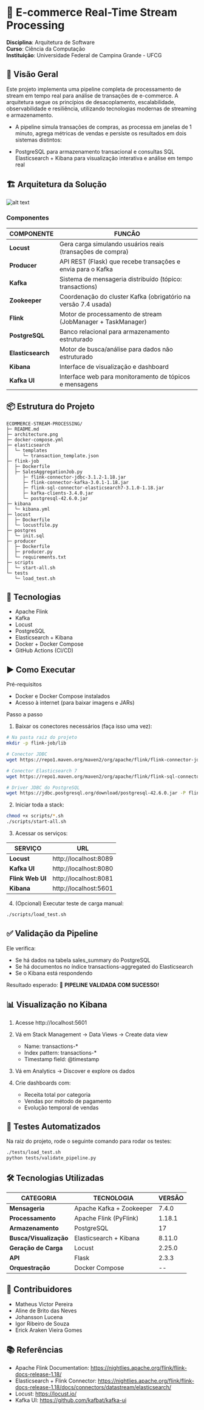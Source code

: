 # 🛒 E-commerce Real-Time Stream Processing

**Disciplina**: Arquitetura de Software \
**Curso**: Ciência da Computação \
**Instituição**: Universidade Federal de Campina Grande - UFCG

## 📌 Visão Geral
Este projeto implementa uma pipeline completa de processamento de stream em tempo real para análise de transações de e-commerce. A arquitetura segue os princípios de desacoplamento, escalabilidade, observabilidade e resiliência, utilizando tecnologias modernas de streaming e armazenamento.

- A pipeline simula transações de compras, as processa em janelas de 1 minuto, agrega métricas de vendas e persiste os resultados em dois sistemas distintos:

- PostgreSQL para armazenamento transacional e consultas SQL
Elasticsearch + Kibana para visualização interativa e análise em tempo real

## 🏗️ Arquitetura da Solução
![alt text](architecture.png)

### Componentes

|  COMPONENTE         |                         FUNCÂO                                 |
|---------------------|----------------------------------------------------------------|
| **Locust**          | Gera carga simulando usuários reais (transações de compra)     |
| **Producer**        | API REST (Flask) que recebe transações e envia para o Kafka    |
| **Kafka**           | Sistema de mensageria distribuído (tópico: transactions)       |
| **Zookeeper**       | Coordenação do cluster Kafka (obrigatório na versão 7.4 usada) |
| **Flink**           | Motor de processamento de stream (JobManager + TaskManager)    |
| **PostgreSQL**      | Banco relacional para armazenamento estruturado                |
| **Elasticsearch**   | Motor de busca/análise para dados não estruturado              |
| **Kibana**          | Interface de visualização e dashboard                          |
| **Kafka UI**        | Interface web para monitoramento de tópicos e mensagens        |


## 📦 Estrutura do Projeto
```
ECOMMERCE-STREAM-PROCESSING/
├─ README.md
├─ architecture.png
├─ docker-compose.yml
├─ elasticsearch
│  └─ templates
│     └─ transaction_template.json
├─ flink-job
│  ├─ Dockerfile
│  ├─ SalesAggregationJob.py
│     ├─ flink-connector-jdbc-3.1.2-1.18.jar
│     ├─ flink-connector-kafka-3.0.1-1.18.jar
│     ├─ flink-sql-connector-elasticsearch7-3.1.0-1.18.jar
│     ├─ kafka-clients-3.4.0.jar
│     └─ postgresql-42.6.0.jar
├─ kibana
│  └─ kibana.yml
├─ locust
│  ├─ Dockerfile
│  └─ locustfile.py
├─ postgres
│  └─ init.sql
├─ producer
│  ├─ Dockerfile
│  ├─ producer.py
│  └─ requirements.txt
├─ scripts
│  └─ start-all.sh
└─ tests
   └─ load_test.sh
```


## 🚀 Tecnologias

- Apache Flink
- Kafka
- Locust
- PostgreSQL
- Elasticsearch + Kibana
- Docker + Docker Compose
- GitHub Actions (CI/CD)

## ▶️ Como Executar
Pré-requisitos
- Docker e Docker Compose instalados
- Acesso à internet (para baixar imagens e JARs)

Passo a passo

1. Baixar os conectores necessários (faça isso uma vez):
```bash
# Na pasta raiz do projeto
mkdir -p flink-job/lib

# Conector JDBC
wget https://repo1.maven.org/maven2/org/apache/flink/flink-connector-jdbc/3.1.2-1.18/flink-connector-jdbc-3.1.2-1.18.jar -P flink-job/lib/

# Conector Elasticsearch 7
wget https://repo1.maven.org/maven2/org/apache/flink/flink-sql-connector-elasticsearch7/3.1.0-1.18/flink-sql-connector-elasticsearch7-3.1.0-1.18.jar -P flink-job/lib/

# Driver JDBC do PostgreSQL
wget https://jdbc.postgresql.org/download/postgresql-42.6.0.jar -P flink-job/lib/
```

2. Iniciar toda a stack:
```bash
chmod +x scripts/*.sh
./scripts/start-all.sh
```

3. Acessar os serviços:

|    SERVIÇO          |                    URL                   |
|---------------------|------------------------------------------|
| **Locust**          |     http://localhost:8089                |
| **Kafka UI**        |     http://localhost:8080                |
| **Flink Web UI**    |     http://localhost:8081                |
| **Kibana**          |     http://localhost:5601                |

4. (Opcional) Executar teste de carga manual:
```bash
./scripts/load_test.sh
```

## ✅ Validação da Pipeline

Ele verifica:

- Se há dados na tabela sales_summary do PostgreSQL
- Se há documentos no índice transactions-aggregated do Elasticsearch
- Se o Kibana está respondendo

Resultado esperado: 🎉 **PIPELINE VALIDADA COM SUCESSO!**


## 📊 Visualização no Kibana
1. Acesse http://localhost:5601

2. Vá em Stack Management → Data Views → Create data view
    - Name: transactions-*
    - Index pattern: transactions-*
    - Timestamp field: @timestamp
3. Vá em Analytics → Discover e explore os dados

4. Crie dashboards com:
    - Receita total por categoria
    - Vendas por método de pagamento
    - Evolução temporal de vendas

## 🧪 Testes Automatizados

Na raiz do projeto, rode o seguinte comando para rodar os testes:
```bash
./tests/load_test.sh
python tests/validate_pipeline.py
```

## 🛠️ Tecnologias Utilizadas

|      CATEGORIA           |           TECNOLOGIA        |  VERSÂO  |
|--------------------------|-----------------------------|----------|
| **Mensageria**           | Apache Kafka + Zookeeper    | 7.4.0    |
| **Processamento**        | Apache Flink (PyFlink)      | 1.18.1   |
| **Armazenamento**        | PostgreSQL                  | 17       |
| **Busca/Visualização**   | Elasticsearch + Kibana      | 8.11.0   | 
| **Geração de Carga**     | Locust                      | 2.25.0   |
| **API**                  | Flask                       | 2.3.3    |
| **Orquestração**         | Docker Compose              |    --    |


## 👥 Contribuidores
- Matheus Victor Pereira
- Aline de Brito das Neves
- Johansson Lucena
- Igor Ribeiro de Souza
- Erick Araken Vieira Gomes


## 📚 Referências
- Apache Flink Documentation: https://nightlies.apache.org/flink/flink-docs-release-1.18/
- Elasticsearch + Flink Connector: https://nightlies.apache.org/flink/flink-docs-release-1.18/docs/connectors/datastream/elasticsearch/
- Locust: https://locust.io/
- Kafka UI: https://github.com/kafbat/kafka-ui